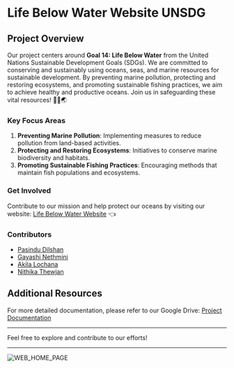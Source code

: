 # Life Below Water Website UNSDG

## Project Overview

Our project centers around **Goal 14: Life Below Water** from the United Nations Sustainable Development Goals (SDGs). We are committed to conserving and sustainably using oceans, seas, and marine resources for sustainable development. By preventing marine pollution, protecting and restoring ecosystems, and promoting sustainable fishing practices, we aim to achieve healthy and productive oceans. Join us in safeguarding these vital resources! 🌊🐋🌏


### Key Focus Areas

1. **Preventing Marine Pollution**: Implementing measures to reduce pollution from land-based activities.
2. **Protecting and Restoring Ecosystems**: Initiatives to conserve marine biodiversity and habitats.
3. **Promoting Sustainable Fishing Practices**: Encouraging methods that maintain fish populations and ecosystems.

### Get Involved

Contribute to our mission and help protect our oceans by visiting our website: [Life Below Water Website](https://alwayspasindu.github.io/Life_Below_Water_Website_UNSDG/) 👈

### Contributors

- <a href="https://github.com/alwaysPasindu"> Pasindu Dilshan </a>
- <a href="https://github.com/GayashiRamanayake"> Gayashi Nethmini </a>
- <a href="https://github.com/Akilalochana"> Akila Lochana </a>
- <a href="https://github.com/NithikaWick"> Nithika Thewjan</a>


## Additional Resources

For more detailed documentation, please refer to our Google Drive: [Project Documentation](https://drive.google.com/drive/folders/1P5rcEea9_U2BftEOsFue6t1DPe2eq_UQ)

---

Feel free to explore and contribute to our efforts!

---

![WEB_HOME_PAGE](https://github.com/user-attachments/assets/56eb5d07-94b7-4860-8521-d85475612376)


